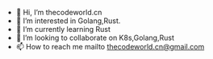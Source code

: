 - 👋 Hi, I’m thecodeworld.cn
- 👀 I’m interested in Golang,Rust.
- 🌱 I’m currently learning Rust
- 💞️ I’m looking to collaborate on K8s,Golang,Rust
- 📫 How to reach me  mailto thecodeworld.cn@gmail.com

<!---
thecodeworldcn/thecodeworldcn is a ✨ special ✨ repository because its `README.md` (this file) appears on your GitHub profile.
You can click the Preview link to take a look at your changes.
--->
